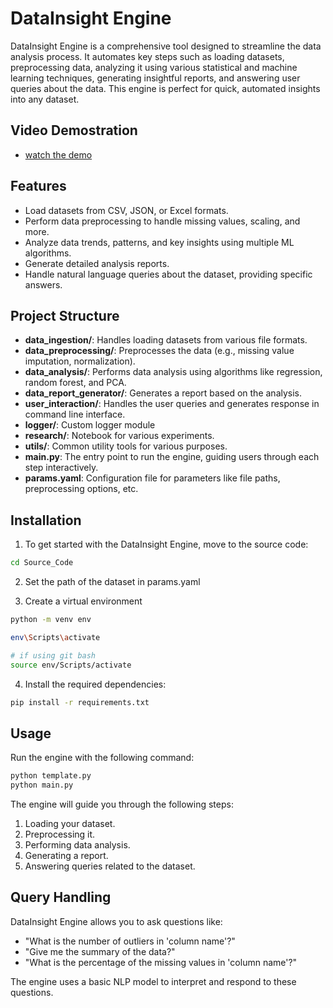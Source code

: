 
# **DataInsight Engine**

DataInsight Engine is a comprehensive tool designed to streamline the data analysis process. It automates key steps such as loading datasets, preprocessing data, analyzing it using various statistical and machine learning techniques, generating insightful reports, and answering user queries about the data. This engine is perfect for quick, automated insights into any dataset.

## **Video Demostration**
- [watch the demo](https://github.com/bhaveshk22/AI-Data-Analysis/blob/main/video_demostration/video%20demostration.mp4)

## **Features**
- Load datasets from CSV, JSON, or Excel formats.
- Perform data preprocessing to handle missing values, scaling, and more.
- Analyze data trends, patterns, and key insights using multiple ML algorithms.
- Generate detailed analysis reports.
- Handle natural language queries about the dataset, providing specific answers.

## **Project Structure**
- **data_ingestion/**: Handles loading datasets from various file formats.
- **data_preprocessing/**: Preprocesses the data (e.g., missing value imputation, normalization).
- **data_analysis/**: Performs data analysis using algorithms like regression, random forest, and PCA.
- **data_report_generator/**: Generates a report based on the analysis.
- **user_interaction/**: Handles the user queries and generates response in command line interface.
- **logger/**: Custom logger module
- **research/**: Notebook for various experiments.
- **utils/**: Common utility tools for various purposes.
- **main.py**: The entry point to run the engine, guiding users through each step interactively.
- **params.yaml**: Configuration file for parameters like file paths, preprocessing options, etc.

## **Installation**
1. To get started with the DataInsight Engine, move to the source code:


```bash
cd Source_Code
```

2. Set the path of the dataset in params.yaml

3. Create a virtual environment

```bash
python -m venv env

env\Scripts\activate

# if using git bash
source env/Scripts/activate
```

4. Install the required dependencies:

```bash
pip install -r requirements.txt
```

## **Usage**
Run the engine with the following command:

```bash
python template.py
python main.py
```

The engine will guide you through the following steps:
1. Loading your dataset.
2. Preprocessing it.
3. Performing data analysis.
4. Generating a report.
5. Answering queries related to the dataset.

## **Query Handling**
DataInsight Engine allows you to ask questions like:
- "What is the number of outliers in 'column name'?"
- "Give me the summary of the data?"
- "What is the percentage of the missing values in 'column name'?"

The engine uses a basic NLP model to interpret and respond to these questions.

